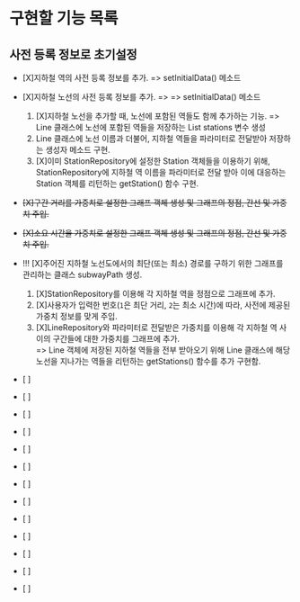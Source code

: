 # 구현할 기능 목록

## 사전 등록 정보로 초기설정
- \[X]지하철 역의 사전 등록 정보를 추가. => setInitialData() 메소드
- \[X]지하철 노선의 사전 등록 정보를 추가. => => setInitialData() 메소드
  1. \[X]지하철 노선을 추가할 때, 노선에 포함된 역들도 함께 추가하는 기능. 
  => Line 클래스에 노선에 포함된 역들을 저장하는 List<Station> stations 변수 생성
  2. Line 클래스에 노선 이름과 더불어, 지하철 역들을 파라미터로 전달받아 저장하는 생성자 메소드 구현.
  3. \[X]이미 StationRepository에 설정한 Station 객체들을 이용하기 위해,  
StationRepository에 지하철 역 이름을 파라미터로 전달 받아 이에 대응하는 Station 객체를 리턴하는 getStation() 함수 구현.


- ~~\[X]구간 거리를 가중치로 설정한 그래프 객체 생성 및 그래프의 정점, 간선 및 가중치 주입.~~
- ~~\[X]소요 시간을 가중치로 설정한 그래프 객체 생성 및 그래프의 정점, 간선 및 가중치 주입.~~  
- !!! \[X]주어진 지하철 노선도에서의 최단(또는 최소) 경로를 구하기 위한 그래프를 관리하는 클래스 subwayPath 생성.  
  1. \[X]StationRepository를 이용해 각 지하철 역을 정점으로 그래프에 추가.
  2. \[X]사용자가 입력한 번호(`1`은 최단 거리, `2`는 최소 시간)에 따라, 사전에 제공된 가중치 정보를 맞게 주입.
  3. \[X]LineRepository와 파라미터로 전달받은 가중치를 이용해 각 지하철 역 사이의 구간들에 대한 가중치를 그래프에 추가.  
  => Line 객체에 저장된 지하철 역들을 전부 받아오기 위해 Line 클래스에 해당 노선을 지나가는 역들을 리턴하는 getStations() 함수를 추가 구현함.

- \[ ]

- \[ ]
- \[ ]
- \[ ]
- \[ ]
- \[ ]
- \[ ]
- \[ ]
- \[ ]
- \[ ]
- \[ ]
- \[ ]
- \[ ]
